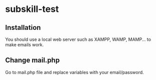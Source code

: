 ﻿# subskill-test
 
 ## Installation
 
 You should use a local web server such as XAMPP, WAMP, MAMP... to make emails work.
 
 ## Change mail.php
 
 Go to mail.php file and replace variables with your email/password.
